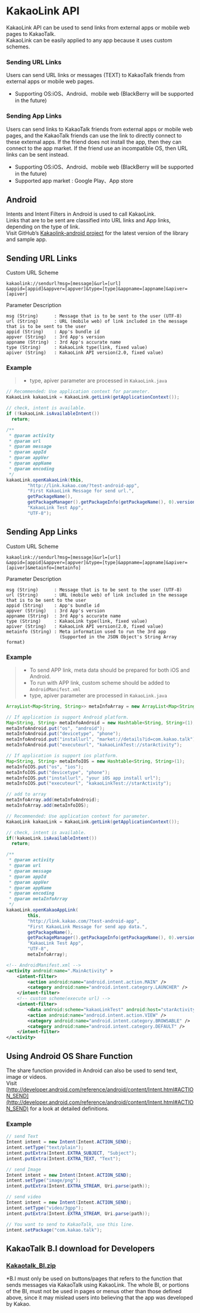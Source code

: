 KakaoLink API
=============

KakaoLink API can be used to send links from external apps or mobile web pages to KakaoTalk. <br />
KakaoLink can be easily applied to any app because it uses custom schemes.

### Sending URL Links

Users can send URL links or messages (TEXT) to KakaoTalk friends from external apps or mobile web pages.

* Supporting OS:iOS、Android、mobile web (BlackBerry will be supported in the future)

### Sending App Links

Users can send links to KakaoTalk friends from external apps or mobile web pages, and the KakaoTalk friends can use the link to directly connect to these external apps. If the friend does not install the app, then they can connect to the app market. If the friend use an incompatible OS, then URL links can be sent instead.

* Supporting OS:iOS、Android、mobile web (BlackBerry will be supported in the future) 
* Supported app market : Google Play、App store




Android
-------

Intents and Intent Filters in Android is used to call KakaoLink.<br />
Links that are to be sent are classified into URL links and App links, depending on the type of link. <br />
Visit GitHub’s [Kakaolink-android project](https://github.com/kakao/kakaolink-android/) for the latest version of the library and sample app.

Sending URL Links
-----------------

Custom URL Scheme

    kakaolink://sendurl?msg=[message]&url=[url]
    &appid=[appid]&appver=[appver]&type=[type]&appname=[appname]&apiver=[apiver]

Parameter Description

    msg (String)      : Message that is to be sent to the user (UTF-8)
    url (String)      : URL (mobile web) of link included in the message that is to be sent to the user
    appid (String)    : App's bundle id
    appver (String)   : 3rd App's version
    appname (String)  : 3rd App's accurate name
    type (String)     : KakaoLink type(link, fixed value)
    apiver (String)   : KakaoLink API version(2.0, fixed value)
    
### Example 

> * type, apiver parameter are processed in `KakaoLink.java`

```java
// Recommended: Use application context for parameter.
KakaoLink kakaoLink = KakaoLink.getLink(getApplicationContext());

// check, intent is available.
if (!kakaoLink.isAvailableIntent())
  return;

/**
 * @param activity
 * @param url
 * @param message
 * @param appId
 * @param appVer
 * @param appName
 * @param encoding
 */
kakaoLink.openKakaoLink(this, 
		"http://link.kakao.com/?test-android-app", 
		"First KakaoLink Message for send url.", 
		getPackageName(), 
		getPackageManager().getPackageInfo(getPackageName(), 0).versionName, 
		"KakaoLink Test App", 
		"UTF-8");
```

Sending App Links
-----------------

Custom URL Scheme

    kakaolink://sendurl?msg=[message]&url=[url]
    &appid=[appid]&appver=[appver]&type=[type]&appname=[appname]&apiver=[apiver]&metainfo=[metainfo]


Parameter Description

    msg (String)      : Message that is to be sent to the user (UTF-8)
    url (String)      : URL (mobile web) of link included in the message that is to be sent to the user
    appid (String)    : App's bundle id
    appver (String)   : 3rd App's version
    appname (String)  : 3rd App's accurate name
    type (String)     : KakaoLink type(link, fixed value)
    apiver (String)   : KakaoLink API version(2.0, fixed value)
    metainfo (String) : Meta information used to run the 3rd app
                        (Supported in the JSON Object's String Array format)

### Example 

> * To send APP link, meta data should be prepared for both iOS and Android. 
> * To run with APP link, custom scheme should be added to `AndroidManifest.xml`
> * type, apiver parameter are processed in `KakaoLink.java`

```java
ArrayList<Map<String, String>> metaInfoArray = new ArrayList<Map<String, String>>();

// If application is support Android platform.
Map<String, String> metaInfoAndroid = new Hashtable<String, String>(1);
metaInfoAndroid.put("os", "android");
metaInfoAndroid.put("devicetype", "phone");
metaInfoAndroid.put("installurl", "market://details?id=com.kakao.talk");
metaInfoAndroid.put("executeurl", "kakaoLinkTest://starActivity");

// If application is support ios platform.
Map<String, String> metaInfoIOS = new Hashtable<String, String>(1);
metaInfoIOS.put("os", "ios");
metaInfoIOS.put("devicetype", "phone");
metaInfoIOS.put("installurl", "your iOS app install url");
metaInfoIOS.put("executeurl", "kakaoLinkTest://starActivity");

// add to array
metaInfoArray.add(metaInfoAndroid);
metaInfoArray.add(metaInfoIOS);

// Recommended: Use application context for parameter. 
KakaoLink kakaoLink = KakaoLink.getLink(getApplicationContext());

// check, intent is available.
if(!kakaoLink.isAvailableIntent()) 
  return;

/**
 * @param activity
 * @param url
 * @param message
 * @param appId
 * @param appVer
 * @param appName
 * @param encoding
 * @param metaInfoArray
 */
kakaoLink.openKakaoAppLink(
		this, 
		"http://link.kakao.com/?test-android-app", 
		"First KakaoLink Message for send app data.",  
		getPackageName(), 
		getPackageManager().getPackageInfo(getPackageName(), 0).versionName,
		"KakaoLink Test App",
		"UTF-8", 
		metaInfoArray);
```

```xml
<!-- AndroidManifest.xml -->
<activity android:name=".MainActivity" >
    <intent-filter>
        <action android:name="android.intent.action.MAIN" />
        <category android:name="android.intent.category.LAUNCHER" />
    </intent-filter>
    <!-- custom scheme(execute url) -->
    <intent-filter>
        <data android:scheme="kakaoLinkTest" android:host="starActivity" />
        <action android:name="android.intent.action.VIEW" />
        <category android:name="android.intent.category.BROWSABLE" />
        <category android:name="android.intent.category.DEFAULT" />
    </intent-filter>
</activity>
```

Using Android OS Share Function
-------------------------------

The share function provided in Android can also be used to send text, image or videos.<br />
Visit [http://developer.android.com/reference/android/content/Intent.html#ACTION_SEND](http://developer.android.com/reference/android/content/Intent.html#ACTION_SEND) for a look at detailed definitions.

### Example

```java
// send Text  
Intent intent = new Intent(Intent.ACTION_SEND);
intent.setType("text/plain");
intent.putExtra(Intent.EXTRA_SUBJECT, "Subject");
intent.putExtra(Intent.EXTRA_TEXT, "Text");

// send Image
Intent intent = new Intent(Intent.ACTION_SEND);
intent.setType("image/png");
intent.putExtra(Intent.EXTRA_STREAM, Uri.parse(path));

// send video
Intent intent = new Intent(Intent.ACTION_SEND);
intent.setType("video/3gpp");
intent.putExtra(Intent.EXTRA_STREAM, Uri.parse(path));

// You want to send to KakaoTalk, use this line.
intent.setPackage("com.kakao.talk");
```

KakaoTalk B.I download for Developers
-------------------------------------

### [Kakaotalk_BI.zip](http://www.kakao.com/images/v2/link/kakaotalk_icon.zip)

*B.I must only be used on buttons/pages that refers to the function that sends messages via KakaoTalk using KakaoLink. The whole BI, or portions of the BI, must not be used in pages or menus other than those defined above, since it may mislead users into believing that the app was developed by Kakao.